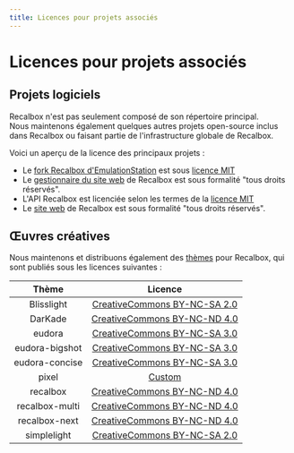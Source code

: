 ```yaml
---
title: Licences pour projets associés
---
```


# Licences pour projets associés

## Projets logiciels

Recalbox n'est pas seulement composé de son répertoire principal.  
Nous maintenons également quelques autres projets open-source inclus dans Recalbox ou faisant partie de l'infrastructure globale de Recalbox.

Voici un aperçu de la licence des principaux projets :

* Le [fork Recalbox d'EmulationStation](https://gitlab.com/recalbox/recalbox-emulationstation) est sous [licence MIT](/fr/presentation/licence/complements/licence-mit)
* Le [gestionnaire du site web](https://gitlab.com/recalbox/recalbox-manager) de Recalbox est sous formalité "tous droits réservés".
* L'API Recalbox est licenciée selon les termes de la [licence MIT](/fr/presentation/licence/complements/licence-mit)
* Le [site web](https://gitlab.com/recalbox/www.recalbox.com) de Recalbox est sous formalité "tous droits réservés".

## Œuvres créatives

Nous maintenons et distribuons également des [thèmes](https://gitlab.com/recalbox/recalbox-themes) pour Recalbox, qui sont publiés sous les licences suivantes :

| Thème | Licence |
| :---: | :---: |
| Blisslight | [CreativeCommons BY-NC-SA 2.0](https://creativecommons.org/licenses/by-nc-sa/2.0/) |
| DarKade | [CreativeCommons BY-NC-ND 4.0](https://creativecommons.org/licenses/by-nc-nd/4.0/) |
| eudora | [CreativeCommons BY-NC-SA 3.0](https://creativecommons.org/licenses/by-nc-sa/3.0/) |
| eudora-bigshot | [CreativeCommons BY-NC-SA 3.0](https://creativecommons.org/licenses/by-nc-sa/3.0/) |
| eudora-concise | [CreativeCommons BY-NC-SA 3.0](https://creativecommons.org/licenses/by-nc-sa/3.0/) |
| pixel | [Custom](/fr/presentation/licence/complements/licence-du-theme-pixel) |
| recalbox | [CreativeCommons BY-NC-ND 4.0](https://creativecommons.org/licenses/by-nc-nd/4.0/) |
| recalbox-multi | [CreativeCommons BY-NC-ND 4.0](https://creativecommons.org/licenses/by-nc-nd/4.0/) |
| recalbox-next | [CreativeCommons BY-NC-ND 4.0](https://creativecommons.org/licenses/by-nc-nd/4.0/) |
| simplelight | [CreativeCommons BY-NC-SA 2.0](https://creativecommons.org/licenses/by-nc-sa/2.0/) |

